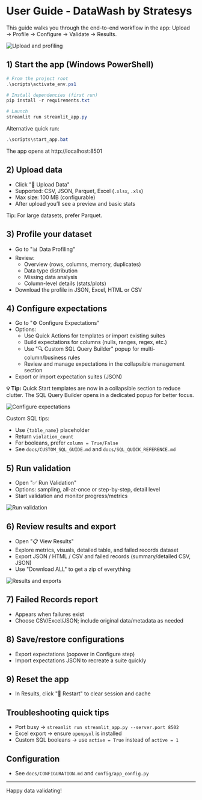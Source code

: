 # User Guide - DataWash by Stratesys

This guide walks you through the end-to-end workflow in the app: Upload → Profile → Configure → Validate → Results.

![Upload and profiling](assets/upload.gif)

## 1) Start the app (Windows PowerShell)

```powershell
# From the project root
.\scripts\activate_env.ps1

# Install dependencies (first run)
pip install -r requirements.txt

# Launch
streamlit run streamlit_app.py
```

Alternative quick run:

```powershell
.\scripts\start_app.bat
```

The app opens at http://localhost:8501

## 2) Upload data
- Click "📁 Upload Data"
- Supported: CSV, JSON, Parquet, Excel (`.xlsx`, `.xls`)
- Max size: 100 MB (configurable)
- After upload you’ll see a preview and basic stats

Tip: For large datasets, prefer Parquet.

## 3) Profile your dataset
- Go to "📊 Data Profiling"
- Review:
  - Overview (rows, columns, memory, duplicates)
  - Data type distribution
  - Missing data analysis
  - Column-level details (stats/plots)
- Download the profile in JSON, Excel, HTML or CSV

## 4) Configure expectations
- Go to "⚙️ Configure Expectations"
- Options:
  - Use Quick Actions for templates or import existing suites
  - Build expectations for columns (nulls, ranges, regex, etc.)
  - Use "🔍 Custom SQL Query Builder" popup for multi-column/business rules
  - Review and manage expectations in the collapsible management section
- Export or import expectation suites (JSON)

**💡 Tip:** Quick Start templates are now in a collapsible section to reduce clutter. The SQL Query Builder opens in a dedicated popup for better focus.

![Configure expectations](assets/configure.gif)

Custom SQL tips:
- Use `{table_name}` placeholder
- Return `violation_count`
- For booleans, prefer `column = True/False`
- See `docs/CUSTOM_SQL_GUIDE.md` and `docs/SQL_QUICK_REFERENCE.md`

## 5) Run validation
- Open "✅ Run Validation"
- Options: sampling, all-at-once or step-by-step, detail level
- Start validation and monitor progress/metrics

![Run validation](assets/validate.gif)

## 6) Review results and export
- Open "📋 View Results"
- Explore metrics, visuals, detailed table, and failed records dataset
- Export JSON / HTML / CSV and failed records (summary/detailed CSV, JSON)
- Use "Download ALL" to get a zip of everything

![Results and exports](assets/results.gif)

## 7) Failed Records report
- Appears when failures exist
- Choose CSV/Excel/JSON; include original data/metadata as needed

## 8) Save/restore configurations
- Export expectations (popover in Configure step)
- Import expectations JSON to recreate a suite quickly

## 9) Reset the app
- In Results, click "🔄 Restart" to clear session and cache

## Troubleshooting quick tips
- Port busy → `streamlit run streamlit_app.py --server.port 8502`
- Excel export → ensure `openpyxl` is installed
- Custom SQL booleans → use `active = True` instead of `active = 1`

## Configuration
- See `docs/CONFIGURATION.md` and `config/app_config.py`

---
Happy data validating!
